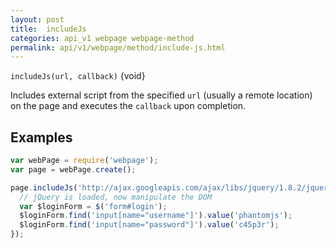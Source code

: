 ```yaml
---
layout: post
title:  includeJs
categories: api_v1 webpage webpage-method
permalink: api/v1/webpage/method/include-js.html
---
```


`includeJs(url, callback)` {void}

Includes external script from the specified `url` (usually a remote location) on the page and executes the `callback` upon completion.

## Examples

```javascript
var webPage = require('webpage');
var page = webPage.create();

page.includeJs('http://ajax.googleapis.com/ajax/libs/jquery/1.8.2/jquery.min.js', function() {
  // jQuery is loaded, now manipulate the DOM
  var $loginForm = $('form#login');
  $loginForm.find('input[name="username"]').value('phantomjs');
  $loginForm.find('input[name="password"]').value('c45p3r');
});
```








